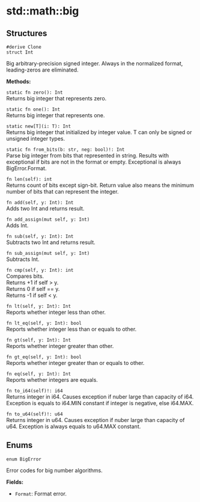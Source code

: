 # std::math::big

## Structures

```jule
#derive Clone
struct Int
```
Big arbitrary-precision signed integer.
Always in the normalized format, leading-zeros are eliminated.

**Methods:**

`static fn zero(): Int`\
Returns big integer that represents zero.

`static fn one(): Int`\
Returns big integer that represents one.

`static new[T](i: T): Int`\
Returns big integer that initialized by integer value.
T can only be signed or unsigned integer types.

`static fn from_bits(b: str, neg: bool)!: Int`\
Parse big integer from bits that represented in string.
Results with exceptional if bits are not in the format or empty.
Exceptional is always BigError.Format.

`fn len(self): int`\
Returns count of bits except sign-bit.
Return value also means the minimum number of bits that can represent the integer.

`fn add(self, y: Int): Int`\
Adds two Int and returns result.

`fn add_assign(mut self, y: Int)`\
Adds Int.

`fn sub(self, y: Int): Int`\
Subtracts two Int and returns result.

`fn sub_assign(mut self, y: Int)`\
Subtracts Int.

`fn cmp(self, y: Int): int`\
Compares bits. \
Returns +1 if self > y. \
Returns 0 if self == y. \
Returns -1 if self < y.

`fn lt(self, y: Int): Int`\
Reports whether integer less than other.

`fn lt_eq(self, y: Int): bool`\
Reports whether integer less than or equals to other.

`fn gt(self, y: Int): Int`\
Reports whether integer greater than other.

`fn gt_eq(self, y: Int): bool`\
Reports whether integer greater than or equals to other.

`fn eq(self, y: Int): Int`\
Reports whether integers are equals.

`fn to_i64(self)!: i64`\
Returns integer in i64.
Causes exception if nuber large than capacity of i64.
Exception is equals to i64.MIN constant if integer is negative, else i64.MAX.

`fn to_u64(self)!: u64`\
Returns integer in u64.
Causes exception if nuber large than capacity of u64.
Exception is always equals to u64.MAX constant.

## Enums

```jule
enum BigError
```
Error codes for big number algorithms.

**Fields:**
- `Format`: Format error.
